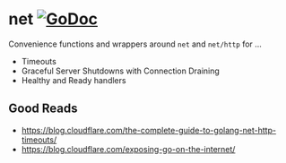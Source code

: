 # net [![GoDoc](https://godoc.org/github.com/mattes/go-net?status.svg)](https://godoc.org/github.com/mattes/go-net)

Convenience functions and wrappers around `net` and `net/http` for ...

  * Timeouts
  * Graceful Server Shutdowns with Connection Draining
  * Healthy and Ready handlers


## Good Reads

* https://blog.cloudflare.com/the-complete-guide-to-golang-net-http-timeouts/
* https://blog.cloudflare.com/exposing-go-on-the-internet/

